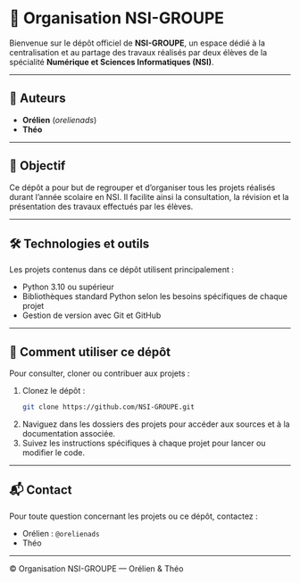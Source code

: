 
# 🧠 Organisation NSI-GROUPE

Bienvenue sur le dépôt officiel de **NSI-GROUPE**, un espace dédié à la centralisation et au partage des travaux réalisés par deux élèves de la spécialité **Numérique et Sciences Informatiques (NSI)**.

---

## 👥 Auteurs

- **Orélien** (*orelienads*)
- **Théo**

---

## 📂 Objectif

Ce dépôt a pour but de regrouper et d’organiser tous les projets réalisés durant l’année scolaire en NSI. Il facilite ainsi la consultation, la révision et la présentation des travaux effectués par les élèves.

---

## 🛠️ Technologies et outils

Les projets contenus dans ce dépôt utilisent principalement :

- Python 3.10 ou supérieur
- Bibliothèques standard Python selon les besoins spécifiques de chaque projet
- Gestion de version avec Git et GitHub

---

## 🚀 Comment utiliser ce dépôt

Pour consulter, cloner ou contribuer aux projets :

1. Clonez le dépôt :  
   ```bash
   git clone https://github.com/NSI-GROUPE.git
   ```
2. Naviguez dans les dossiers des projets pour accéder aux sources et à la documentation associée.
3. Suivez les instructions spécifiques à chaque projet pour lancer ou modifier le code.

---

## 📬 Contact

Pour toute question concernant les projets ou ce dépôt, contactez :

- Orélien : `@orelienads`  
- Théo

---

© Organisation NSI-GROUPE — Orélien & Théo
